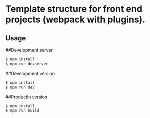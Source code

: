 # Template structure for front end projects (webpack with plugins).

## Usage

##Development server

```bash
$ npm install
$ npm run devserver
```

##Development version

```bash
$ npm install
$ npm run dev
```

##Productin version

```bash
$ npm install
$ npm run build
```
